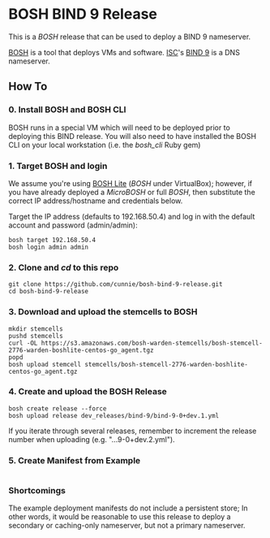 # BOSH BIND 9 Release
This is a *BOSH* release that can be used to deploy a BIND 9 nameserver.

[BOSH](http://bosh.io/) is a tool that deploys VMs and software.
[ISC](https://www.isc.org/)'s [BIND 9](https://www.isc.org/downloads/BIND/) is a
DNS nameserver.

## How To

### 0. Install BOSH and BOSH CLI
BOSH runs in a special VM which will need to be deployed prior to deploying this BIND release. You will also need to have installed the BOSH CLI on your local workstation (i.e. the *bosh_cli* Ruby gem)

### 1. Target BOSH and login
We assume you're using [BOSH Lite](https://github.com/cloudfoundry/bosh-lite) (*BOSH* under VirtualBox); however, if you have already deployed a *MicroBOSH* or full *BOSH*, then substitute the correct IP address/hostname and credentials below.

Target the IP address (defaults to 192.168.50.4) and log in with the default account and password (admin/admin):

```
bosh target 192.168.50.4
bosh login admin admin
```

### 2. Clone and *cd* to this repo
```
git clone https://github.com/cunnie/bosh-bind-9-release.git
cd bosh-bind-9-release
```

### 3. Download and upload the stemcells to BOSH
```
mkdir stemcells
pushd stemcells
curl -OL https://s3.amazonaws.com/bosh-warden-stemcells/bosh-stemcell-2776-warden-boshlite-centos-go_agent.tgz
popd
bosh upload stemcell stemcells/bosh-stemcell-2776-warden-boshlite-centos-go_agent.tgz
```

### 4. Create and upload the BOSH Release
```
bosh create release --force
bosh upload release dev_releases/bind-9/bind-9-0+dev.1.yml
```
If you iterate through several releases, remember to increment the release number when uploading (e.g. "...9-0+dev.2.yml").
### 5. Create Manifest from Example
```

```

### Shortcomings

The example deployment manifests do not include a persistent store; In other words, it would be reasonable to use this release to deploy a secondary or caching-only nameserver, but not a primary nameserver.
